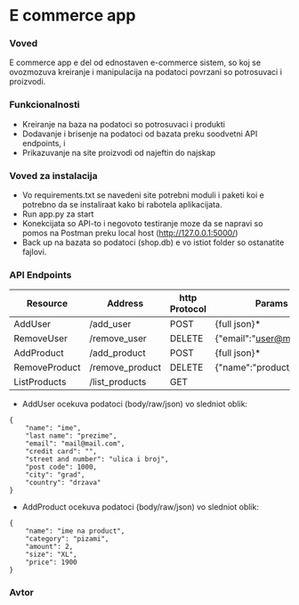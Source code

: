 # E commerce app

### Voved

E commerce app e del od ednostaven e-commerce sistem,
so koj se ovozmozuva kreiranje i manipulacija na podatoci povrzani
so potrosuvaci i proizvodi.

### Funkcionalnosti

* Kreiranje na baza na podatoci so potrosuvaci i produkti
* Dodavanje i brisenje na podatoci od bazata preku soodvetni
API endpoints, i
* Prikazuvanje na site proizvodi od najeftin do najskap

### Voved za instalacija

* Vo requirements.txt se navedeni site potrebni moduli i paketi
koi e potrebno da se instaliraat kako bi rabotela aplikacijata.
* Run app.py za start
* Konekcijata so API-to i negovoto testiranje moze da se napravi
so pomos na Postman preku local host (http://127.0.0.1:5000/)
* Back up na bazata so podatoci (shop.db) e vo istiot folder
so ostanatite fajlovi.


### API Endpoints

| Resource      | Address         | http Protocol | Params                    |
|---------------|-----------------|---------------|---------------------------|
| AddUser       | /add_user       | POST          | {full json}*              |
| RemoveUser    | /remove_user    | DELETE        | {"email":"user@mail.com"} |
| AddProduct    | /add_product    | POST          | {full json}*              |
| RemoveProduct | /remove_product | DELETE        | {"name":"product_name"}   |
| ListProducts  | /list_products  | GET           |                           |

* AddUser ocekuva podatoci (body/raw/json) vo sledniot oblik:
```commandline
{
    "name": "ime",
    "last name": "prezime",
    "email": "mail@mail.com",
    "credit card": "",
    "street and number": "ulica i broj",
    "post code": 1000,
    "city": "grad",
    "country": "drzava"
}
```
* AddProduct ocekuva podatoci (body/raw/json) vo sledniot oblik:
```commandline
{
    "name": "ime na product",
    "category": "pizami",
    "amount": 2,
    "size": "XL",
    "price": 1900
}
```

### Avtor


